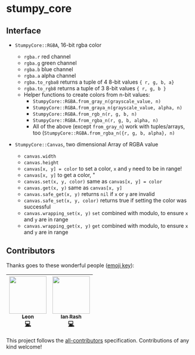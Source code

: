 # stumpy_core

## Interface

* `StumpyCore::RGBA`, 16-bit rgba color
  * `rgba.r` red channel
  * `rgba.g` green channel
  * `rgba.b` blue channel
  * `rgba.a` alpha channel
  * `rgba.to_rgba8` returns a tuple of 4 8-bit values `{ r, g, b, a}`
  * `rgba.to_rgb8` returns a tuple of 3 8-bit values  `{ r, g, b }`
  * Helper functions to create colors from n-bit values:
    * `StumpyCore::RGBA.from_gray_n(grayscale_value, n)`
    * `StumpyCore::RGBA.from_graya_n(grayscale_value, alpha, n)`
    * `StumpyCore::RGBA.from_rgb_n(r, g, b, n)`
    * `StumpyCore::RGBA.from_rgba_n(r, g, b, alpha, n)`
    * All of the above (except `from_gray_n`) work with tuples/arrays, too
      (`StumpyCore::RGBA.from_rgba_n({r, g, b, alpha}, n)`

* `StumpyCore::Canvas`, two dimensional Array of RGBA value
  * `canvas.width`
  * `canvas.height`
  * `canvas[x, y] = color` to set a color, `x` and `y` need to be in range!
  * `canvas[x, y]` to get a color, "
  * `canvas.set(x, y, color)` same as `canvas[x, y] = color`
  * `canvas.get(x, y)` same as `canvas[x, y]`
  * `canvas.safe_get(x, y)` returns `nil` if `x` or `y` are invalid
  * `canvas.safe_set(x, y, color)` returns true if setting the color was successful
  * `canvas.wrapping_set(x, y)` `set` combined with modulo, to ensure `x` and `y` are in range
  * `canvas.wrapping_get(x, y)` `get` combined with modulo, to ensure `x` and `y` are in range

## Contributors

Thanks goes to these wonderful people ([emoji key](https://github.com/kentcdodds/all-contributors#emoji-key)):

<!-- ALL-CONTRIBUTORS-LIST:START - Do not remove or modify this section -->
| [<img src="https://avatars.githubusercontent.com/u/2060269?v=3" width="100px;"/><br /><sub>Leon</sub>](https://github.com/l3kn)<br />[💻](https://github.com/l3kn/stumpy_core/commits?author=l3kn) | [<img src="https://avatars.githubusercontent.com/u/1298501?v=3" width="100px;"/><br /><sub>Ian Rash</sub>](http://broken-kami.tumblr.com)<br />[💻](https://github.com/l3kn/stumpy_core/commits?author=redcodefinal) |
| :---: | :---: |
<!-- ALL-CONTRIBUTORS-LIST:END -->

This project follows the [all-contributors](https://github.com/kentcdodds/all-contributors) specification. Contributions of any kind welcome!
